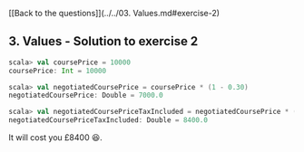 [[Back to the questions]](../../03. Values.md#exercise-2)

## 3. Values - Solution to exercise 2

```scala
scala> val coursePrice = 10000
coursePrice: Int = 10000

scala> val negotiatedCoursePrice = coursePrice * (1 - 0.30)
negotiatedCoursePrice: Double = 7000.0

scala> val negotiatedCoursePriceTaxIncluded = negotiatedCoursePrice * (1 + 0.20)
negotiatedCoursePriceTaxIncluded: Double = 8400.0
```
It will cost you £8400 :laughing:.